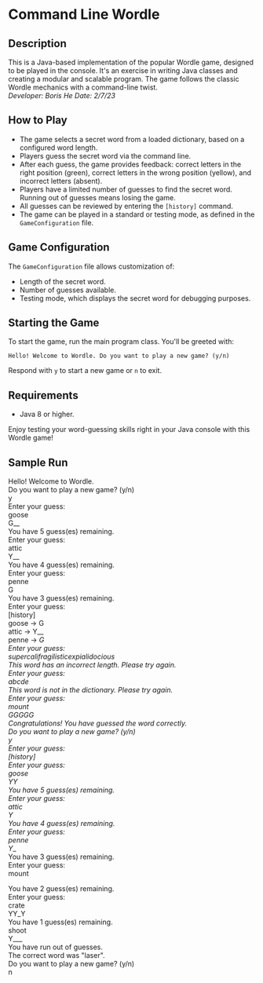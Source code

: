# Command Line Wordle

## Description
This is a Java-based implementation of the popular Wordle game, designed to be played in the console. It's an exercise in writing Java classes and creating a modular and scalable program. The game follows the classic Wordle mechanics with a command-line twist.  
*Developer: Boris He*
*Date: 2/7/23*

## How to Play
- The game selects a secret word from a loaded dictionary, based on a configured word length.
- Players guess the secret word via the command line.
- After each guess, the game provides feedback: correct letters in the right position (green), correct letters in the wrong position (yellow), and incorrect letters (absent).
- Players have a limited number of guesses to find the secret word. Running out of guesses means losing the game.
- All guesses can be reviewed by entering the `[history]` command.
- The game can be played in a standard or testing mode, as defined in the `GameConfiguration` file.

## Game Configuration
The `GameConfiguration` file allows customization of:
- Length of the secret word.
- Number of guesses available.
- Testing mode, which displays the secret word for debugging purposes.

## Starting the Game
To start the game, run the main program class. You'll be greeted with:

`Hello! Welcome to Wordle.
Do you want to play a new game? (y/n)`

Respond with `y` to start a new game or `n` to exit.

## Requirements
- Java 8 or higher.

Enjoy testing your word-guessing skills right in your Java console with this Wordle game!

## Sample Run

Hello! Welcome to Wordle.  
Do you want to play a new game? (y/n)  
y  
Enter your guess:  
goose  
G__  
You have 5 guess(es) remaining.  
Enter your guess:  
attic  
Y__  
You have 4 guess(es) remaining.  
Enter your guess:  
penne  
G  
You have 3 guess(es) remaining.  
Enter your guess:  
[history]  
goose -> G  
attic -> Y__  
penne -> __G  
Enter your guess:  
supercalifragilisticexpialidocious  
This word has an incorrect length. Please try again.  
Enter your guess:  
abcde  
This word is not in the dictionary. Please try again.  
Enter your guess:  
mount  
GGGGG  
Congratulations! You have guessed the word correctly.  
Do you want to play a new game? (y/n)  
y  
Enter your guess:  
[history]  
Enter your guess:  
goose  
YY  
You have 5 guess(es) remaining.  
Enter your guess:  
attic  
Y_  
You have 4 guess(es) remaining.  
Enter your guess:  
penne  
Y__  
You have 3 guess(es) remaining.  
Enter your guess:  
mount  

You have 2 guess(es) remaining.  
Enter your guess:  
crate  
YY_Y  
You have 1 guess(es) remaining.  
shoot  
Y___  
You have run out of guesses.  
The correct word was "laser".  
Do you want to play a new game? (y/n)  
n
